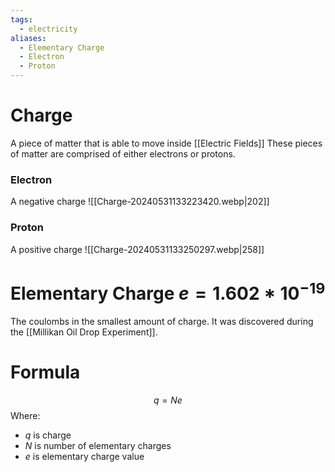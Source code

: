 ```yaml
---
tags:
  - electricity
aliases:
  - Elementary Charge
  - Electron
  - Proton
---
```

# Charge
A piece of matter that is able to move inside [[Electric Fields]]
These pieces of matter are comprised of either electrons or protons.
### Electron
A negative charge
![[Charge-20240531133223420.webp|202]]
### Proton
A positive charge
![[Charge-20240531133250297.webp|258]]
# Elementary Charge $e=1.602*10^{-19}$
The coulombs in the smallest amount of charge.
It was discovered during the [[Millikan Oil Drop Experiment]].
# Formula
$$q=Ne$$
Where:
- $q$ is charge
- $N$ is number of elementary charges
- $e$ is elementary charge value